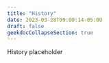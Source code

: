 ```yaml
---
title: "History"
date: 2023-03-28T09:00:14-05:00
draft: false
geekdocCollapseSection: true
---
```


History placeholder
